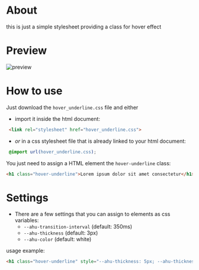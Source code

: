 # About
this is just a simple stylesheet providing a class for hover effect
# Preview
![preview](https://github.com/ihaswn/css-animated-hover-underline/assets/20137018/d78c67eb-a9ab-49d3-9e4b-77a8f219d01a)

# How to use
Just download the `hover_underline.css` file and either
* import it inside the html document:
```html
 <link rel="stylesheet" href="hover_underline.css">
```
* *or* in a css stylesheet file that is already linked to your html document:
```css
 @import url(hover_underline.css);
```

You just need to assign a HTML element the `hover-underline` class:
```html
<h1 class="hover-underline">Lorem ipsum dolor sit amet consectetur</h1>
```

# Settings
* There are a few settings that you can assign to elements as css variables:
  * `--ahu-transition-interval` (default: 350ms)
  * `--ahu-thickness` (default: 3px)
  * `--ahu-color` (default: white)

usage example:

```html
<h1 class="hover-underline" style="--ahu-thickness: 5px; --ahu-thickness: 5px; --ahu-transition-interval: 0.5s; --ahu-color: red;">Lorem ipsum dolor sit amet consectetur</h1>
```
